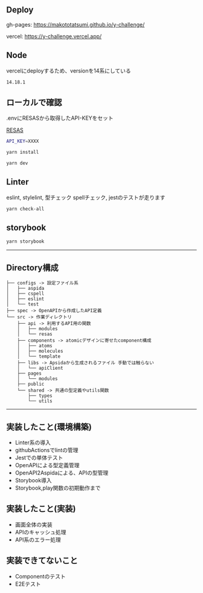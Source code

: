 ## Deploy
gh-pages:
https://makototatsumi.github.io/y-challenge/

vercel:
https://y-challenge.vercel.app/

## Node
vercelにdeployするため、versionを14系にしている

```bash
14.18.1
```

## ローカルで確認
.envにRESASから取得したAPI-KEYをセット

[RESAS](https://opendata.resas-portal.go.jp/form.html)

```bash
API_KEY=XXXX
```


```bash
yarn install

yarn dev
```

## Linter
eslint, stylelint, 型チェック spellチェック, jestのテストが走ります 

```bash
yarn check-all
```

## storybook
```bash
yarn storybook
```

---
## Directory構成

```
├── configs -> 設定ファイル系
│   ├── aspida
│   ├── cspell
│   ├── eslint
│   └── test
├── spec -> OpenAPIから作成したAPI定義
└── src -> 作業ディレクトリ
    ├── api -> 利用するAPI用の関数
    │   ├── modules
    │   └── resas
    ├── components -> atomicデザインに寄せたcomponent構成
    │   ├── atoms
    │   ├── molecules
    │   └── template
    ├── libs -> Apsidaから生成されるファイル 手動では触らない
    │   └── apiClient
    ├── pages
    │   └── modules
    ├── public
    └── shared -> 共通の型定義やutils関数
        ├── types
        └── utils
```


---

## 実装したこと(環境構築)
- Linter系の導入
- githubActionsでlintの管理
- Jestでの単体テスト
- OpenAPIによる型定義管理
- OpenAPI2Aspidaによる、APIの型管理
- Storybook導入
- Storybook,play関数の初期動作まで

## 実装したこと(実装)
- 画面全体の実装
- APIのキャッシュ処理
- API系のエラー処理

## 実装できてないこと
- Componentのテスト
- E2Eテスト
